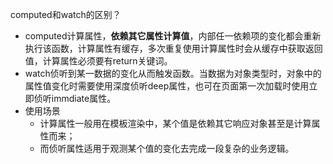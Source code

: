 computed和watch的区别？
- computed计算属性，**依赖其它属性计算值**，内部任一依赖项的变化都会重新执行该函数，计算属性有缓存，多次重复使用计算属性时会从缓存中获取返回值，计算属性必须要有return关键词。
- watch侦听到某一数据的变化从而触发函数。当数据为对象类型时，对象中的属性值变化时需要使用深度侦听deep属性，也可在页面第一次加载时使用立即侦听immdiate属性。
- 使用场景
    - 计算属性一般用在模板渲染中，某个值是依赖其它响应对象甚至是计算属性而来；
    - 而侦听属性适用于观测某个值的变化去完成一段复杂的业务逻辑。
